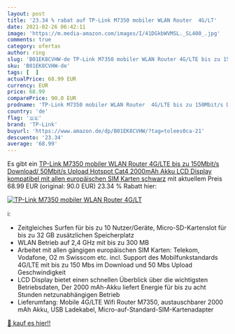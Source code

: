 ```yaml
---
layout: post
title: '23.34 % rabat auf TP-Link M7350 mobiler WLAN Router  4G/LT'
date: 2021-02-26 06:42:11
image: 'https://m.media-amazon.com/images/I/41DGkbWVMSL._SL400_.jpg'
comments: true
category: ofertas
author: ring
slug: 'B01EK8CVHW-de TP-Link M7350 mobiler WLAN Router 4G/LTE bis zu 150Mbit/s...'
sku: 'B01EK8CVHW-de'
tags: [  ]
actualPrice: 68.99 EUR
currency: EUR
price: 68.99
comparePrice: 90.0 EUR
prodname: 'TP-Link M7350 mobiler WLAN Router  4G/LTE bis zu 150Mbit/s Download/ 50Mbit/s Upload  Hotspot  Cat4  2000mAh Akku  LCD Display  kompatibel mit allen europäischen SIM Karten  schwarz'
country: 'de'
flag: '🇩🇪'
brand: 'TP-Link'
buyurl: 'https://www.amazon.de/dp/B01EK8CVHW/?tag=tolees0ca-21'
descuento: '23.34'
average: '68.99'
---
```


Es gibt ein [TP-Link M7350 mobiler WLAN Router  4G/LTE bis zu 150Mbit/s Download/ 50Mbit/s Upload  Hotspot  Cat4  2000mAh Akku  LCD Display  kompatibel mit allen europäischen SIM Karten  schwarz](https://www.amazon.de/dp/B01EK8CVHW/?tag=tolees0ca-21) mit aktuellem Preis 68.99 EUR (original: 90.0 EUR) 23.34 % Rabatt hier:

[![TP-Link M7350 mobiler WLAN Router  4G/LT](https://m.media-amazon.com/images/I/41DGkbWVMSL._SL400_.jpg)](https://www.amazon.de/dp/B01EK8CVHW/?tag=tolees0ca-21)

ℹ️:

- Zeitgleiches Surfen für bis zu 10 Nutzer/Geräte, Micro-SD-Kartenslot für bis zu 32 GB zusätzlichen Speicherplatz
- WLAN Betrieb auf 2,4 GHz mit bis zu 300 MB
- Arbeitet mit allen gängigen europäischen SIM Karten: Telekom, Vodafone, O2 m Swisscom etc. incl. Support des Mobilfunkstandards 4G/LTE mit bis zu 150 Mbs im Download und 50 Mbs Upload Geschwindigkeit
- LCD Display bietet einen schnellen Überblick über die wichtigsten Betriebsdaten, Der 2000 mAh-Akku liefert Energie für bis zu acht Stunden netzunabhängigen Betrieb
- Lieferumfang: Mobile 4G/LTE Wifi Router M7350, austauschbarer 2000 mAh Akku, USB Ladekabel, Micro-auf-Standard-SIM-Kartenadapter

[🛒 kauf es hier!!](https://www.amazon.de/dp/B01EK8CVHW/?tag=tolees0ca-21)
